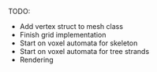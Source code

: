 TODO:
- Add vertex struct to mesh class
- Finish grid implementation
- Start on voxel automata for skeleton
- Start on voxel automata for tree strands
- Rendering
